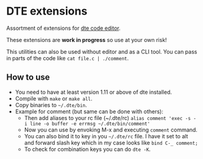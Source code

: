 # DTE extensions

Assortment of extensions for [dte code editor](https://craigbarnes.gitlab.io/dte/).

These extensions are **work in progress** so use at your own risk!

This utilities can also be used without editor and as a CLI tool. You
can pass in parts of the code like `cat file.c | ./comment`.

## How to use

- You need to have at least version 1.11 or above of dte installed.
- Compile with `make` or `make all`.
- Copy binaries to `~/.dte/bin`.
- Example for comment (but same can be done with others):
	- Then add aliases to your rc file (~/.dte/rc)
  	  `alias comment 'exec -s -i line -o buffer -e errmsg ~/.dte/bin/comment'`
	- Now you can use by envoking M-x and executing `comment` command.
	- You can also bind it to key in you `~/.dte/rc` file. I have it set to 
  	  alt and forward slash key which in my case looks like `bind C-_ comment;`
    - To check for combination keys you can do `dte -K`.
